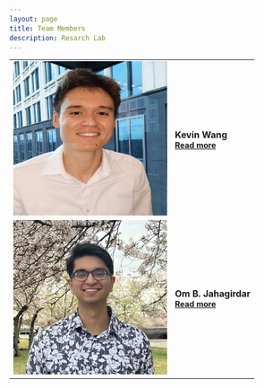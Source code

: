 ```yaml
---
layout: page
title: Team Members
description: Resarch Lab
---
```



<table class="wide">

<tr>
  <td class="left">
      <a href="publpics/KW.html">
        <img src="publpics/KW.png" width="275" height="275" alt="Kevin Wang" title="Kevin Wang"/>
    </a>
  </td>
  <td class="right">
  <font size="3.5" >
 <b> Kevin Wang</b> <br>
 </font>
 <a href="publpics/KW.html"> <b>Read more</b></a>
  </td>
 </tr>



<tr>
  <td class="left">
      <a href="publpics/pqtl.html">
        <img src="publpics/OJB.png" width="275" height="275" alt="Om" title="Om Jahagirdar"/>
    </a>
  </td>
  <td class="right">
  <font size="3.5" >
 <b> Om B. Jahagirdar </b> <br>
 </font>
 <a href="publpics/OBJ.html"> <b>Read more</b></a>
  </td>
 </tr>
 




